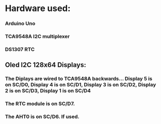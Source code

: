 # Hardware used:
### Arduino Uno
###  TCA9548A I2C multiplexer
###  DS1307 RTC
##  Oled I2C 128x64 Displays: 
### The Diplays are wired to TCA9548A backwards... Display 5 is on SC/D0, Display 4 is on SC/D1, Display 3 is on SC/D2, Display 2 is on SC/D3, Display 1 is on SC/D4
### The RTC module is on SC/D7.
### The AHT0 is on SC/D6. If used.


